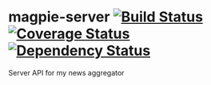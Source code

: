 magpie-server [![Build Status](https://travis-ci.org/anmonteiro/magpie-server.svg?branch=rename)](https://travis-ci.org/anmonteiro/magpie-server) [![Coverage Status](https://coveralls.io/repos/anmonteiro/magpie-server/badge.svg?branch=master&service=github)](https://coveralls.io/github/anmonteiro/magpie-server?branch=master) [![Dependency Status](https://david-dm.org/anmonteiro/magpie-server.svg)](https://david-dm.org/anmonteiro/magpie-server)
===

Server API for my news aggregator
